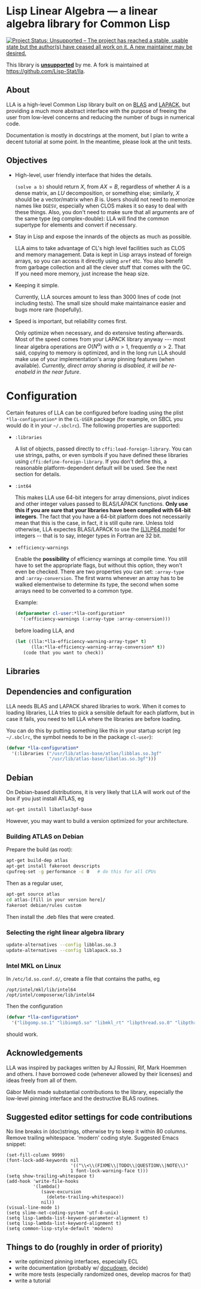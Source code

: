 # Lisp Linear Algebra — a linear algebra library for Common Lisp

[![Project Status: Unsupported – The project has reached a stable, usable state but the author(s) have ceased all work on it. A new maintainer may be desired.](http://www.repostatus.org/badges/latest/unsupported.svg)](http://www.repostatus.org/#unsupported)

This library is [**unsupported**](https://tpapp.github.io/post/orphaned-lisp-libraries/) by me. A fork is maintained at https://github.com/Lisp-Stat/lla.

## About

LLA is a high-level Common Lisp library built on on [BLAS](http://www.netlib.org/blas/) and [LAPACK](http://www.netlib.org/lapack/), but providing a much more abstract interface with the purpose of freeing the user from low-level concerns and reducing the number of bugs in numerical code.

Documentation is mostly in docstrings at the moment, but I plan to write a decent tutorial at some point. In the meantime, please look at the unit tests.

## Objectives

- High-level, user friendly interface that hides the details.

    `(solve a b)` should return $X$, from $AX=B$, regardless of whether $A$ is a dense matrix, an $LU$ decomposition, or something else; similarly, $X$ should be a vector/matrix when $B$ is. Users should not need to memorize names like `DGESV`, especially when CLOS makes it so easy to deal with these things. Also, you don't need to make sure that all arguments are of the same type (eg complex-double): LLA will find the common supertype for elements and convert if necessary.

- Stay in Lisp and expose the innards of the objects as much as possible.

    LLA aims to take advantage of CL's high level facilities such as CLOS and memory management. Data is kept in Lisp arrays instead of foreign arrays, so you can access it directly using `aref` etc. You also benefit from garbage collection and all the clever stuff that comes with the GC. If you need more memory, just increase the heap size.

- Keeping it simple.

    Currently, LLA sources amount to less than 3000 lines of code (not including tests). The small size should make maintainance easier and bugs more rare (hopefully).

- Speed is important, but reliability comes first.

    Only optimize when necessary, and do extensive testing afterwards. Most of the speed comes from your LAPACK library anyway --- most linear algebra operations are $O(N^\alpha)$ with $\alpha > 1$, frequently $\alpha > 2$. That said, copying to memory is optimized, and in the long run LLA should make use of your implementation's array pinning features (when available). *Currently, direct array sharing is disabled, it will be re-enabeld in the near future*.

# Configuration

Certain features of LLA can be configured before loading using the plist `*lla-configuration*` in the `CL-USER` package (for example, on SBCL you would do it in your `~/.sbclrc`). The following properties are supported:

- `:libraries`

    A list of objects, passed directly to `cffi:load-foreign-library`. You can use strings, paths, or even symbols if you have defined these libraries using `cffi:define-foreign-library`. If you don't define this, a reasonable platform-dependent default will be used. See the next section for details.

- `:int64`

    This makes LLA use 64-bit integers for array dimensions, pivot indices and other integer values passed to BLAS/LAPACK functions. **Only use this if you are sure that your libraries have been compiled with 64-bit integers**. The fact that you have a 64-bit platform does not necessarily mean that this is the case, in fact, it is still quite rare. Unless told otherwise, LLA expectes BLAS/LAPACK to use the [(L)LP64 model](http://en.wikipedia.org/wiki/64-bit#64-bit_data_models) for integers -- that is to say, integer types in Fortran are 32 bit.

- `:efficiency-warnings`

    Enable the **possibility** of efficiency warnings at compile time. You still have to set the appropriate flags, but without this option, they won't even be checked. There are two properties you can set: `:array-type` and `:array-conversion`. The first warns whenever an array has to be walked elementwise to determine its type, the second when some arrays need to be converted to a common type.

    Example:

    ```lisp
    (defparameter cl-user:*lla-configuration*
      '(:efficiency-warnings (:array-type :array-conversion)))
    ```

    before loading LLA, and

    ```lisp
    (let ((lla:*lla-efficiency-warning-array-type* t)
          (lla:*lla-efficiency-warning-array-conversion* t))
       (code that you want to check))
    ```

## Libraries

## Dependencies and configuration

LLA needs BLAS and LAPACK shared libraries to work. When it comes to
loading libraries, LLA tries to pick a sensible default for each
platform, but in case it fails, you need to tell LLA where the libraries
are before loading.

You can do this by putting something like this in your startup script (eg `~/.sbclrc`, the symbol needs to be in the package `cl-user`):

```lisp
(defvar *lla-configuration*
  '(:libraries ("/usr/lib/atlas-base/atlas/libblas.so.3gf"
                "/usr/lib/atlas-base/libatlas.so.3gf")))
```

## Debian

On Debian-based distributions, it is very likely that LLA will work out of the box if you just install ATLAS, eg

```sh
apt-get install libatlas3gf-base
```

However, you may want to build a version optimized for your architecture.

### Building ATLAS on Debian

Prepare the build (as root):

```sh
apt-get build-dep atlas
apt-get install fakeroot devscripts
cpufreq-set -g performance -c 0   # do this for all CPUs
```

Then as a regular user,

```sh
apt-get source atlas
cd atlas-[fill in your version here]/
fakeroot debian/rules custom
```

Then install the .deb files that were created.

### Selecting the right linear algebra library

```sh
update-alternatives --config libblas.so.3
update-alternatives --config liblapack.so.3
```

### Intel MKL on Linux

In `/etc/ld.so.conf.d/`, create a file that contains the paths, eg

```
/opt/intel/mkl/lib/intel64
/opt/intel/composerxe/lib/intel64
```

Then the configuration

```lisp
(defvar *lla-configuration*
  '("libgomp.so.1" "libiomp5.so" "libmkl_rt" "libpthread.so.0" "libpthread"))
```

should work.

## Acknowledgements

LLA was inspired by packages written by AJ Rossini, Rif, Mark Hoemmen and others. I have borrowed code (whenever allowed by their licenses) and ideas freely from all of them.

Gábor Melis made substantial contributions to the library, especially the low-level pinning interface and the destructive BLAS routines.

## Suggested editor settings for code contributions

No line breaks in (doc)strings, otherwise try to keep it within 80 columns. Remove trailing whitespace. 'modern' coding style. Suggested Emacs snippet:

```emacs-lisp
(set-fill-column 9999)
(font-lock-add-keywords nil
                        '(("\\<\\(FIXME\\|TODO\\|QUESTION\\|NOTE\\)"
                        1 font-lock-warning-face t)))
(setq show-trailing-whitespace t)
(add-hook 'write-file-hooks
          '(lambda()
             (save-excursion
               (delete-trailing-whitespace))
             nil))
(visual-line-mode 1)
(setq slime-net-coding-system 'utf-8-unix)
(setq lisp-lambda-list-keyword-parameter-alignment t)
(setq lisp-lambda-list-keyword-alignment t)
(setq common-lisp-style-default 'modern)
```

## Things to do (roughly in order of priority)

-   write optimized pinning interfaces, especially ECL
-   write documentation (probably w/ [docudown](http://common-lisp.net/project/docudown/), decide)
-   write more tests (especially randomized ones, develop macros for
    that)
-   write a tutorial
